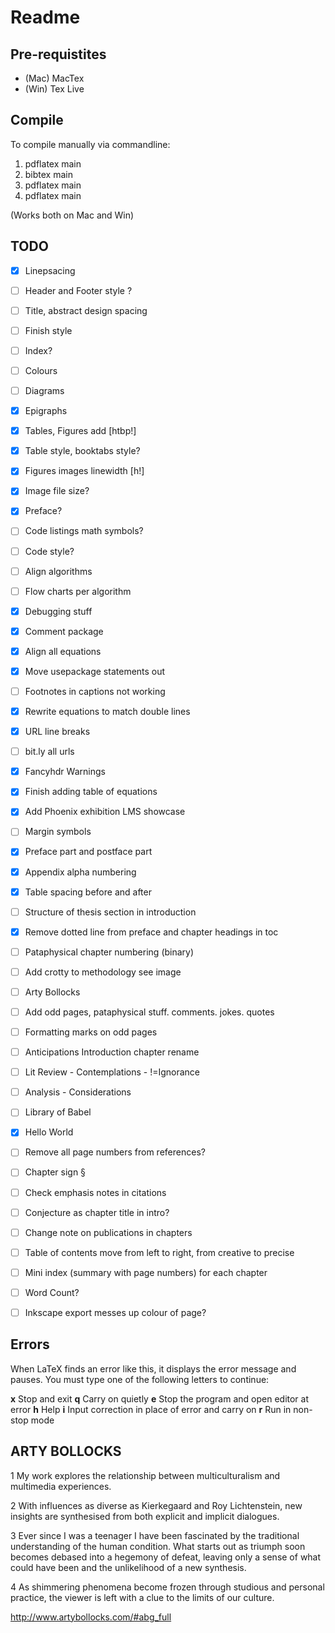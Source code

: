 # Readme


## Pre-requistites

- (Mac) MacTex
- (Win) Tex Live


## Compile
To compile manually via commandline:

1. pdflatex main
2. bibtex main
3. pdflatex main
4. pdflatex main

(Works both on Mac and Win)


## TODO

- [X] Linepsacing
- [ ] Header and Footer style ?
- [ ] Title, abstract design spacing
- [ ] Finish style
- [ ] Index?
- [ ] Colours
- [ ] Diagrams
- [X] Epigraphs
- [X] Tables, Figures add [htbp!]
- [X] Table style, booktabs style?
- [X] Figures images linewidth [h!]
- [X] Image file size?
- [X] Preface?
- [ ] Code listings math symbols?
- [ ] Code style?
- [ ] Align algorithms
- [ ] Flow charts per algorithm
- [X] Debugging stuff
- [X] Comment package
- [X] Align all equations
- [X] Move usepackage statements out
- [ ] Footnotes in captions not working
- [X] Rewrite equations to match double lines
- [X] URL line breaks
- [ ] bit.ly all urls
- [X] Fancyhdr Warnings
- [X] Finish adding table of equations
- [X] Add Phoenix exhibition LMS showcase
- [ ] Margin symbols
- [X] Preface part and postface part
- [X] Appendix alpha numbering
- [X] Table spacing before and after
- [ ] Structure of thesis section in introduction
- [X] Remove dotted line from preface and chapter headings in toc
- [ ] Pataphysical chapter numbering (binary)
- [ ] Add crotty to methodology see image
- [ ] Arty Bollocks
- [ ] Add odd pages, pataphysical stuff. comments. jokes. quotes
- [ ] Formatting marks on odd pages
- [ ] Anticipations Introduction chapter rename
- [ ] Lit Review - Contemplations - !=Ignorance
- [ ] Analysis - Considerations
- [ ] Library of Babel
- [X] Hello World
- [ ] Remove all page numbers from references?
- [ ] Chapter sign §
- [ ] Check emphasis notes in citations
- [ ] Conjecture as chapter title in intro?
- [ ] Change note on publications in chapters
- [ ] Table of contents move from left to right, from creative to precise
- [ ] Mini index (summary with page numbers) for each chapter
- [ ] Word Count?
- [ ] Inkscape export messes up colour of page?



## Errors

When LaTeX finds an error like this, it displays the error message and pauses. You must type one of the following letters to continue:

**x**	 Stop and exit
**q** Carry on quietly
**e** Stop the program and open editor at error
**h** Help
**i** Input correction in place of error and carry on
**r**	Run in non-stop mode


## ARTY BOLLOCKS


1 My work explores the relationship between multiculturalism and multimedia experiences.

2 With influences as diverse as Kierkegaard and Roy Lichtenstein, new insights are synthesised from both explicit and implicit dialogues.

3 Ever since I was a teenager I have been fascinated by the traditional understanding of the human condition. What starts out as triumph soon becomes debased into a hegemony of defeat, leaving only a sense of what could have been and the unlikelihood of a new synthesis.

4 As shimmering phenomena become frozen through studious and personal practice, the viewer is left with a clue to the limits of our culture.

http://www.artybollocks.com/#abg_full
